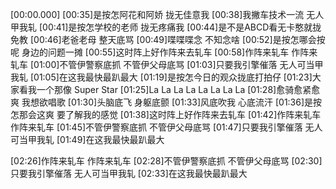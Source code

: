 [00:00.000]
[00:35]是按怎阿花和阿娇 拢无佳意我
[00:38]我撇车技术一流 无人甲我轧
[00:41]是按怎学校的老师 拢无疼痛我
[00:44]是不是ABCD看无卡憨就拢免教
[00:46]老爸老母 整天底骂
[00:49]喋喋喋念 不知念啥
[00:52]是按怎哪会按呢 身边的问题一摊
[00:55]这时阵上好作阵来去轧车
[00:58]作阵来轧车 作阵来轧车
[01:00]不管伊警察底抓 不管伊父母底骂
[01:03]只要我引擎催落 无人可当甲我轧
[01:05]在这我最快最趴最大
[01:19]是按怎今日的观众拢底打拍仔
[01:23]大家看我一个那像 Super Star
[01:25]La La La La La La La La
[01:28]愈骑愈紧愈爽 我想欲唱歌
[01:30]头脑底飞 身躯底颤
[01:33]风底吹我 心底流汗
[01:36]是按怎那会这爽 要了解我的感觉
[01:38]这时阵上好作阵来去轧车
[01:42]作阵来轧车 作阵来轧车
[01:45]不管伊警察底抓 不管伊父母底骂
[01:47]只要我引擎催落 无人可当甲我轧
[01:49]在这我最快最趴最大

[02:26]作阵来轧车 作阵来轧车
[02:28]不管伊警察底抓 不管伊父母底骂
[02:30]只要我引擎催落 无人可当甲我轧
[02:33]在这我最快最趴最大